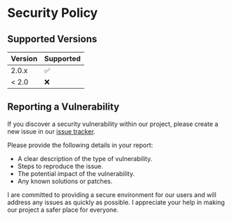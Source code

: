 # Security Policy

## Supported Versions


| Version | Supported          |
| ------- | ------------------ |
| 2.0.x   | :white_check_mark: |
| < 2.0   | :x:                |

## Reporting a Vulnerability

If you discover a security vulnerability within our project, please create a new issue in our [issue tracker](https://github.com/HauseMasterZ/swift-type/issues).

Please provide the following details in your report:

- A clear description of the type of vulnerability.
- Steps to reproduce the issue.
- The potential impact of the vulnerability.
- Any known solutions or patches.

I are committed to providing a secure environment for our users and will address any issues as quickly as possible. I appreciate your help in making our project a safer place for everyone.
